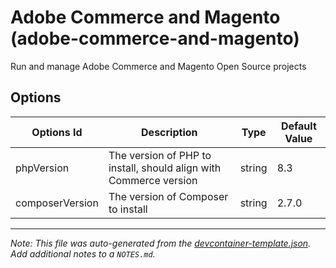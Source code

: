 
# Adobe Commerce and Magento (adobe-commerce-and-magento)

Run and manage Adobe Commerce and Magento Open Source projects

## Options

| Options Id | Description | Type | Default Value |
|-----|-----|-----|-----|
| phpVersion | The version of PHP to install, should align with Commerce version | string | 8.3 |
| composerVersion | The version of Composer to install | string | 2.7.0 |



---

_Note: This file was auto-generated from the [devcontainer-template.json](https://github.com/doughatcher/devcontainer-templates/blob/main/src/adobe-commerce-and-magento/devcontainer-template.json).  Add additional notes to a `NOTES.md`._
